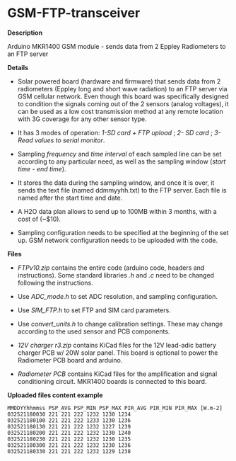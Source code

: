 # GSM-FTP-transceiver

**Description**

Arduino MKR1400 GSM module - sends data from 2 Eppley Radiometers to an FTP server


**Details**
- Solar powered board (hardware and firmware) that sends data from 2 radiometers (Eppley long and short wave radiation) to an FTP server via GSM cellular network.
Even though this board was specifically designed to condition the signals coming out of the 2 sensors (analog voltages), it can be used as a low cost transmission method at any remote location with 3G coverage for any other sensor type.
- It has 3 modes of operation: *1-SD card + FTP upload* ; *2- SD card* ; *3- Read values to serial monitor*. 
- Sampling *frequency* and *time interval* of each sampled line can be set according to any particular need, as well as the sampling window (*start time* - *end time*).
- It stores the data during the sampling window, and once it is over, it sends the text file (named ddmmyyhh.txt) to the FTP server. Each file is named after the start time and date.
- A H2O data plan allows to send up to 100MB within 3 months, with a cost of (~$10).

- Sampling configuration needs to be specified at the beginning of the set up. GSM network configuration needs to be uploaded with the code.


**Files**
- *FTPv10.zip* contains the entire code (arduino code, headers and instructions). Some standard libraries *.h* and *.c* need to be changed following the instructions.
- Use *ADC_mode.h* to set ADC resolution, and sampling configuration.
- Use *SIM_FTP.h* to set FTP and SIM card parameters.
- Use *convert_units.h* to change calibration settings. These may change according to the used sensor and PCB components.


- *12V charger r3.zip* contains KiCad files for the 12V lead-adic battery charger PCB w/ 20W solar panel. This board is optional to power the Radiometer PCB board and arduino.
- *Radiometer PCB* contains KiCad files for the amplification and signal conditioning circuit. MKR1400 boards is connected to this board.


**Uploaded files content example**


    MMDDYYhhmmss PSP_AVG PSP_MIN PSP_MAX PIR_AVG PIR_MIN PIR_MAX [W.m-2]
    032521180030 221 221 222 1232 1230 1234
    032521180100 221 221 222 1233 1230 1236
    032521180130 221 221 222 1232 1227 1239
    032521180200 221 221 222 1232 1230 1240
    032521180230 221 221 222 1232 1230 1235
    032521180300 221 221 222 1232 1230 1236
    032521180330 221 221 222 1232 1229 1238
